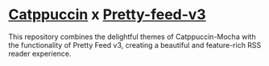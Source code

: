 # [Catppuccin](https://github.com/catppuccin/catppuccin) x [Pretty-feed-v3](https://github.com/genmon/aboutfeeds/blob/main/tools/pretty-feed-v3.xsl)

This repository combines the delightful themes of Catppuccin-Mocha
with the functionality of Pretty Feed v3,
creating a beautiful and feature-rich RSS reader experience.
